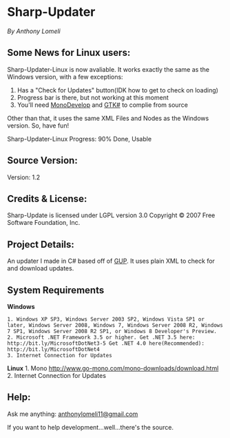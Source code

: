 Sharp-Updater
=============
_By Anthony Lomeli_

## Some News for Linux users:

Sharp-Updater-Linux is now avaliable. It works exactly the same as the Windows version, with a few exceptions:

1. Has a "Check for Updates" button(IDK how to get to check on loading)
2. Progress bar is there, but not working at this moment
3. You'll need [MonoDevelop](http://monodevelop.com/) and [GTK#](http://www.mono-project.com/GtkSharp) to complie from source

Other than that, it uses the same XML Files and Nodes as the Windows version. So, have fun!
	
Sharp-Updater-Linux Progress: 90% Done, Usable

## Source Version:

Version: 1.2

## Credits & License:

Sharp-Update is licensed under LGPL version 3.0 Copyright &copy; 2007 Free Software Foundation, Inc.

## Project Details:

An updater I made in C# based off of [GUP](http://gup-win32.tuxfamily.org/). It uses plain XML to check for and download updates.

## System Requirements

**Windows**

	1. Windows XP SP3, Windows Server 2003 SP2, Windows Vista SP1 or later, Windows Server 2008, Windows 7, Windows Server 2008 R2, Windows 7 SP1, Windows Server 2008 R2 SP1, or Windows 8 Developer's Preview.
	2. Microsoft .NET Framework 3.5 or higher. Get .NET 3.5 here: http://bit.ly/MicrosoftDotNet3-5 Get .NET 4.0 here(Recommended): http://bit.ly/MicrosoftDotNet4
	3. Internet Connection for Updates
	
**Linux**
	1. Mono http://www.go-mono.com/mono-downloads/download.html
	2. Internet Connection for Updates
	
## Help:

Ask me anything:
[anthonylomeli11@gmail.com](mailto:anthonylomeli11@gmail.com)

If you want to help development...well...there's the source.